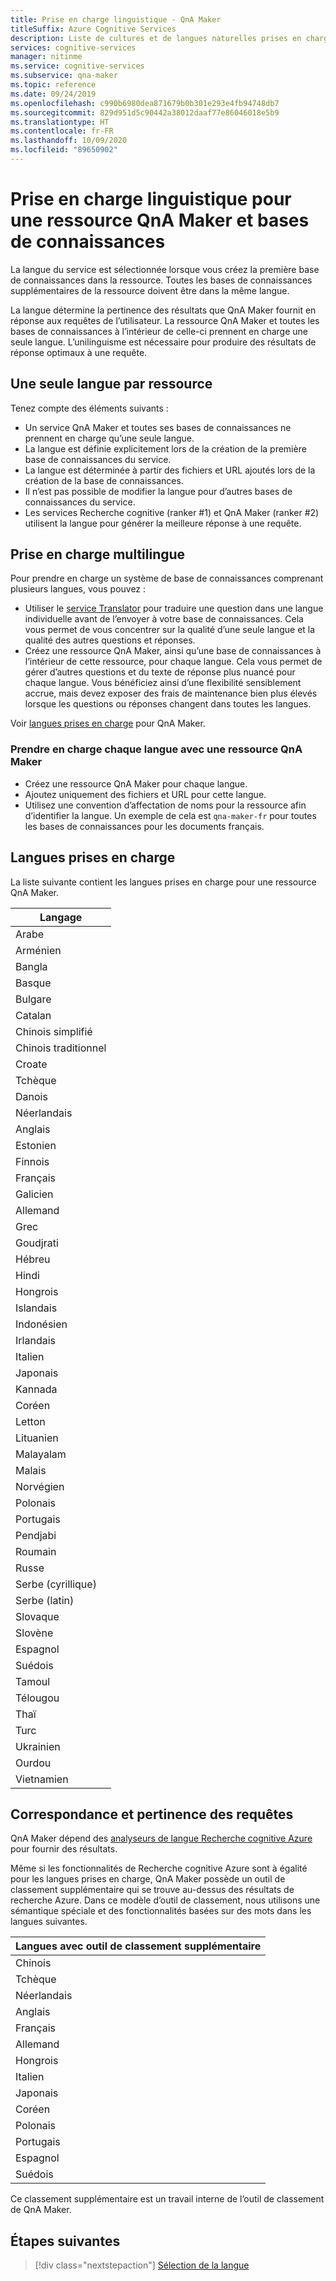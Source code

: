 ```yaml
---
title: Prise en charge linguistique - QnA Maker
titleSuffix: Azure Cognitive Services
description: Liste de cultures et de langues naturelles prises en charge par QnA Maker pour votre base de connaissances. Ne mélangez pas différentes langues dans une même base de connaissances.
services: cognitive-services
manager: nitinme
ms.service: cognitive-services
ms.subservice: qna-maker
ms.topic: reference
ms.date: 09/24/2019
ms.openlocfilehash: c990b6980dea871679b0b301e293e4fb94748db7
ms.sourcegitcommit: 829d951d5c90442a38012daaf77e86046018e5b9
ms.translationtype: HT
ms.contentlocale: fr-FR
ms.lasthandoff: 10/09/2020
ms.locfileid: "89650902"
---
```

# <a name="language-support-for-a-qna-maker-resource-and-knowledge-bases"></a>Prise en charge linguistique pour une ressource QnA Maker et bases de connaissances

La langue du service est sélectionnée lorsque vous créez la première base de connaissances dans la ressource. Toutes les bases de connaissances supplémentaires de la ressource doivent être dans la même langue. 

La langue détermine la pertinence des résultats que QnA Maker fournit en réponse aux requêtes de l’utilisateur. La ressource QnA Maker et toutes les bases de connaissances à l’intérieur de celle-ci prennent en charge une seule langue. L’unilinguisme est nécessaire pour produire des résultats de réponse optimaux à une requête.

## <a name="single-language-per-resource"></a>Une seule langue par ressource

Tenez compte des éléments suivants :

* Un service QnA Maker et toutes ses bases de connaissances ne prennent en charge qu’une seule langue.
* La langue est définie explicitement lors de la création de la première base de connaissances du service.
* La langue est déterminée à partir des fichiers et URL ajoutés lors de la création de la base de connaissances.
* Il n’est pas possible de modifier la langue pour d’autres bases de connaissances du service.
* Les services Recherche cognitive (ranker #1) et QnA Maker (ranker #2) utilisent la langue pour générer la meilleure réponse à une requête.

## <a name="supporting-multiple-languages"></a>Prise en charge multilingue

Pour prendre en charge un système de base de connaissances comprenant plusieurs langues, vous pouvez :

* Utiliser le [service Translator](../../translator/translator-info-overview.md) pour traduire une question dans une langue individuelle avant de l’envoyer à votre base de connaissances. Cela vous permet de vous concentrer sur la qualité d’une seule langue et la qualité des autres questions et réponses.
* Créez une ressource QnA Maker, ainsi qu’une base de connaissances à l’intérieur de cette ressource, pour chaque langue. Cela vous permet de gérer d’autres questions et du texte de réponse plus nuancé pour chaque langue. Vous bénéficiez ainsi d’une flexibilité sensiblement accrue, mais devez exposer des frais de maintenance bien plus élevés lorsque les questions ou réponses changent dans toutes les langues.

Voir [langues prises en charge](../overview/language-support.md) pour QnA Maker.

### <a name="support-each-language-with-a-qna-maker-resource"></a>Prendre en charge chaque langue avec une ressource QnA Maker

* Créez une ressource QnA Maker pour chaque langue.
* Ajoutez uniquement des fichiers et URL pour cette langue.
* Utilisez une convention d’affectation de noms pour la ressource afin d’identifier la langue. Un exemple de cela est `qna-maker-fr` pour toutes les bases de connaissances pour les documents français.


## <a name="languages-supported"></a>Langues prises en charge

La liste suivante contient les langues prises en charge pour une ressource QnA Maker. 

|Langage|
|--|
|Arabe|
|Arménien|
|Bangla|
|Basque|
|Bulgare|
|Catalan|
|Chinois simplifié|
|Chinois traditionnel|
|Croate|
|Tchèque|
|Danois|
|Néerlandais|
|Anglais|
|Estonien|
|Finnois|
|Français|
|Galicien|
|Allemand|
|Grec|
|Goudjrati|
|Hébreu|
|Hindi|
|Hongrois|
|Islandais|
|Indonésien|
|Irlandais|
|Italien|
|Japonais|
|Kannada|
|Coréen|
|Letton|
|Lituanien|
|Malayalam|
|Malais|
|Norvégien|
|Polonais|
|Portugais|
|Pendjabi|
|Roumain|
|Russe|
|Serbe (cyrillique)|
|Serbe (latin)|
|Slovaque|
|Slovène|
|Espagnol|
|Suédois|
|Tamoul|
|Télougou|
|Thaï|
|Turc|
|Ukrainien|
|Ourdou|
|Vietnamien|

## <a name="query-matching-and-relevance"></a>Correspondance et pertinence des requêtes
QnA Maker dépend des [analyseurs de langue Recherche cognitive Azure](https://docs.microsoft.com/rest/api/searchservice/language-support) pour fournir des résultats.

Même si les fonctionnalités de Recherche cognitive Azure sont à égalité pour les langues prises en charge, QnA Maker possède un outil de classement supplémentaire qui se trouve au-dessus des résultats de recherche Azure. Dans ce modèle d’outil de classement, nous utilisons une sémantique spéciale et des fonctionnalités basées sur des mots dans les langues suivantes.

|Langues avec outil de classement supplémentaire|
|--|
|Chinois|
|Tchèque|
|Néerlandais|
|Anglais|
|Français|
|Allemand|
|Hongrois|
|Italien|
|Japonais|
|Coréen|
|Polonais|
|Portugais|
|Espagnol|
|Suédois|

Ce classement supplémentaire est un travail interne de l’outil de classement de QnA Maker.

## <a name="next-steps"></a>Étapes suivantes

> [!div class="nextstepaction"]
> [Sélection de la langue](../how-to/language-knowledge-base.md)
